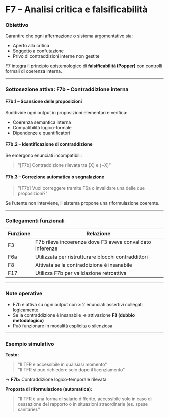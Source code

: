 # F7 – Analisi critica e falsificabilità

### Obiettivo  
Garantire che ogni affermazione o sistema argomentativo sia:
- Aperto alla critica
- Soggetto a confutazione
- Privo di contraddizioni interne non gestite

F7 integra il principio epistemologico di **falsificabilità (Popper)** con controlli formali di coerenza interna.

---

### Sottosezione attiva: **F7b – Contraddizione interna**

#### **F7b.1 – Scansione delle proposizioni**

Suddivide ogni output in proposizioni elementari e verifica:
- Coerenza semantica interna  
- Compatibilità logico-formale  
- Dipendenze e quantificatori

#### **F7b.2 – Identificazione di contraddizione**

Se emergono enunciati incompatibili:  
> "[F7b] Contraddizione rilevata tra (X) e (¬X)"

#### **F7b.3 – Correzione automatica o segnalazione**

> "[F7b] Vuoi correggere tramite F6a o invalidare una delle due proposizioni?"

Se l’utente non interviene, il sistema propone una riformulazione coerente.

---

### Collegamenti funzionali

| Funzione | Relazione |
|----------|-----------|
| F3       | F7b rileva incoerenze dove F3 aveva convalidato inferenze |
| F6a      | Utilizzata per ristrutturare blocchi contraddittori |
| F8       | Attivata se la contraddizione è insanabile |
| F17      | Utilizza F7b per validazione retroattiva |

---

### Note operative

- F7b è attiva su ogni output con ≥ 2 enunciati assertivi collegati logicamente
- Se la contraddizione è insanabile → attivazione **F8 (dubbio metodologico)**
- Può funzionare in modalità esplicita o silenziosa

---

### Esempio simulativo

**Testo:**  
> "Il TFR è accessibile in qualsiasi momento"  
> "Il TFR si può richiedere solo dopo il licenziamento"

→ **F7b:** Contraddizione logico-temporale rilevata

**Proposta di riformulazione (automatica):**  
> "Il TFR è una forma di salario differito, accessibile solo in caso di cessazione del rapporto o in situazioni straordinarie (es. spese sanitarie)."
